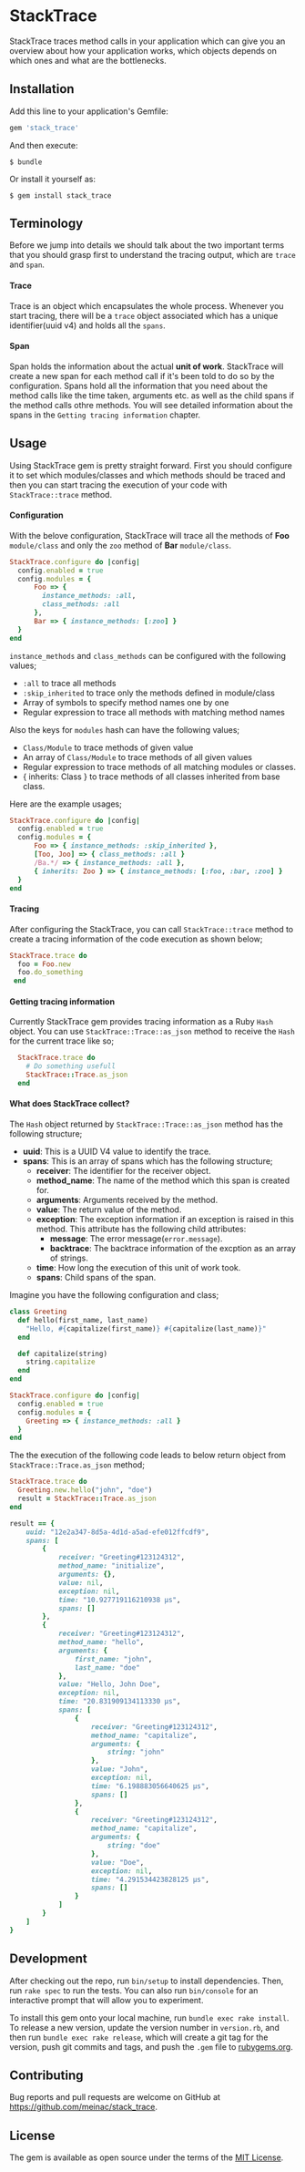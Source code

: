 # StackTrace

StackTrace traces method calls in your application which can give you an overview about how your application works, which objects depends on which ones and what are the bottlenecks.

## Installation

Add this line to your application's Gemfile:

```ruby
gem 'stack_trace'
```

And then execute:

    $ bundle

Or install it yourself as:

    $ gem install stack_trace

## Terminology

Before we jump into details we should talk about the two important terms that you should grasp first to understand the tracing output, which are `trace` and `span`.

#### Trace

Trace is an object which encapsulates the whole process. Whenever you start tracing, there will be a `trace` object associated which has a unique identifier(uuid v4) and holds all the `spans`.

#### Span

Span holds the information about the actual **unit of work**. StackTrace will create a new span for each method call if it's been told to do so by the configuration. Spans hold all the information that you need about the method calls like the time taken, arguments etc. as well as the child spans if the method calls othre methods.
You will see detailed information about the spans in the `Getting tracing information` chapter.

## Usage

Using StackTrace gem is pretty straight forward. First you should configure it to set which modules/classes and which methods should be traced and then you can start tracing the execution of your code with `StackTrace::trace` method.

#### Configuration

With the belove configuration, StackTrace will trace all the methods of **Foo** `module/class` and only the `zoo` method of **Bar** `module/class`.

```ruby
StackTrace.configure do |config|
  config.enabled = true
  config.modules = {
      Foo => {
        instance_methods: :all,
        class_methods: :all
      },
      Bar => { instance_methods: [:zoo] }
  }
end
```

`instance_methods` and `class_methods` can be configured with the following values;

- `:all` to trace all methods
- `:skip_inherited` to trace only the methods defined in module/class
- Array of symbols to specify method names one by one
- Regular expression to trace all methods with matching method names

Also the keys for `modules` hash can have the following values;

- `Class/Module` to trace methods of given value
- An array of `Class/Module` to trace methods of all given values
- Regular expression to trace methods of all matching modules or classes.
- { inherits: Class } to trace methods of all classes inherited from base class.

Here are the example usages;

```ruby
StackTrace.configure do |config|
  config.enabled = true
  config.modules = {
      Foo => { instance_methods: :skip_inherited },
      [Too, Joo] => { class_methods: :all }
      /Ba.*/ => { instance_methods: :all },
      { inherits: Zoo } => { instance_methods: [:foo, :bar, :zoo] }
  }
end
```

#### Tracing

After configuring the StackTrace, you can call `StackTrace::trace` method to create a tracing information of the code execution as shown below;

```ruby
StackTrace.trace do
  foo = Foo.new
  foo.do_something
 end
```

#### Getting tracing information

Currently StackTrace gem provides tracing information as a Ruby `Hash` object. You can use `StackTrace::Trace::as_json` method to receive the `Hash` for the current trace like so;

```ruby
  StackTrace.trace do
    # Do something usefull
    StackTrace::Trace.as_json
  end
```

#### What does StackTrace collect?

The `Hash` object returned by `StackTrace::Trace::as_json` method has the following structure;

* **uuid**: This is a UUID V4 value to identify the trace.
* **spans**: This is an array of spans which has the following structure;
  * **receiver**: The identifier for the receiver object.
  * **method_name**: The name of the method which this span is created for.
  * **arguments**: Arguments received by the method.
  * **value**: The return value of the method.
  * **exception**: The exception information if an exception is raised in this method. This attribute has the following child attributes:
    * **message**: The error message(`error.message`).
    * **backtrace**: The backtrace information of the excption as an array of strings.
  * **time**: How long the execution of this unit of work took.
  * **spans**: Child spans of the span.

Imagine you have the following configuration and class;

```ruby
class Greeting
  def hello(first_name, last_name)
    "Hello, #{capitalize(first_name)} #{capitalize(last_name)}"
  end

  def capitalize(string)
    string.capitalize
  end
end

StackTrace.configure do |config|
  config.enabled = true
  config.modules = {
    Greeting => { instance_methods: :all }
  }
end
```

The the execution of the following code leads to below return object from `StackTrace::Trace.as_json` method;

```ruby
StackTrace.trace do
  Greeting.new.hello("john", "doe")
  result = StackTrace::Trace.as_json
end

result == {
    uuid: "12e2a347-8d5a-4d1d-a5ad-efe012ffcdf9",
    spans: [
        {
            receiver: "Greeting#123124312",
            method_name: "initialize",
            arguments: {},
            value: nil,
            exception: nil,
            time: "10.927719116210938 µs",
            spans: []
        },
        {
            receiver: "Greeting#123124312",
            method_name: "hello",
            arguments: {
                first_name: "john",
                last_name: "doe"
            },
            value: "Hello, John Doe",
            exception: nil,
            time: "20.831909134113330 µs",
            spans: [
                {
                    receiver: "Greeting#123124312",
                    method_name: "capitalize",
                    arguments: {
                        string: "john"
                    },
                    value: "John",
                    exception: nil,
                    time: "6.198883056640625 µs",
                    spans: []
                },
                {
                    receiver: "Greeting#123124312",
                    method_name: "capitalize",
                    arguments: {
                        string: "doe"
                    },
                    value: "Doe",
                    exception: nil,
                    time: "4.291534423828125 µs",
                    spans: []
                }
            ]
        }
    ]
}
```

## Development

After checking out the repo, run `bin/setup` to install dependencies. Then, run `rake spec` to run the tests. You can also run `bin/console` for an interactive prompt that will allow you to experiment.

To install this gem onto your local machine, run `bundle exec rake install`. To release a new version, update the version number in `version.rb`, and then run `bundle exec rake release`, which will create a git tag for the version, push git commits and tags, and push the `.gem` file to [rubygems.org](https://rubygems.org).

## Contributing

Bug reports and pull requests are welcome on GitHub at https://github.com/meinac/stack_trace.

## License

The gem is available as open source under the terms of the [MIT License](https://opensource.org/licenses/MIT).
